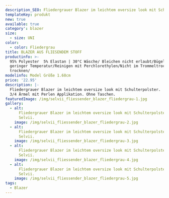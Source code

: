 ```yaml
---
description_SEO: Fliedergrauer Blazer im leichtem oversize look mit Schulterpolster von Selvii.
templateKey: produkt
new: true
available: true
category': blazer
size:
  - size: UNI
color:
  - color: Fliedergrau
title: BLAZER AUS FLIESENDEM STOFF
productinfo: >-
  95% Polyester  5% Elastan | 30°C Wäsche/ Bleichen nicht erlaubt/Bügeln mit
  geringer Temperatur/Reinigen mit Perchlorethylen/Nicht im Trommeltrockner
  trocknen/
modelinfo: Model Größe 1.68cm
price: '22.95'
description: |-
  Fliedergrauer Blazer im leichtem oversize look mit Schulterpolster.
  3/4 Ärmel mit Perlen Applikation. Ohne Taschen.
featuredImage: /img/selvii_fliessender_blazer_fliedergrau-1.jpg
gallery:
  - alt:
      Fliedergrauer Blazer im leichtem oversize look mit Schulterpolster von
      Selvii.
    image: /img/selvii_fliessender_blazer_fliedergrau-2.jpg
  - alt:
      Fliedergrauer Blazer im leichtem oversize look mit Schulterpolster von
      Selvii.
    image: /img/selvii_fliessender_blazer_fliedergrau-3.jpg
  - alt:
      Fliedergrauer Blazer im leichtem oversize look mit Schulterpolster von
      Selvii.
    image: /img/selvii_fliessender_blazer_fliedergrau-4.jpg
  - alt:
      Fliedergrauer Blazer im leichtem oversize look mit Schulterpolster von
      Selvii.
    image: /img/selvii_fliessender_blazer_fliedergrau-5.jpg
tags:
  - Blazer
---
```


